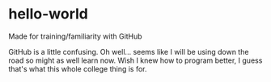# hello-world
Made for training/familiarity with GitHub

GitHub is a little confusing. Oh well... seems like I will be using down the road so might as well learn now. Wish I knew how to program better, I guess that's what this whole college thing is for. 
